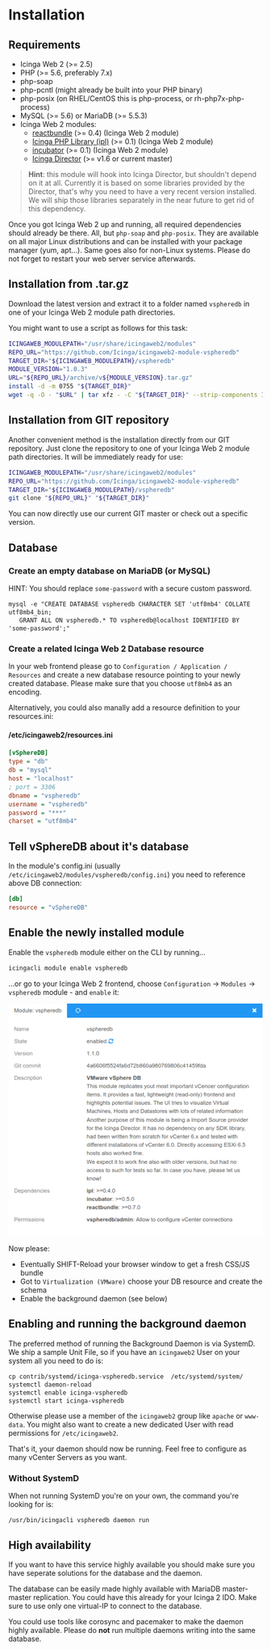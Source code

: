 <a id="Installation"></a>Installation
=====================================

Requirements
------------

* Icinga Web 2 (&gt;= 2.5)
* PHP (&gt;= 5.6, preferably 7.x)
* php-soap
* php-pcntl (might already be built into your PHP binary)
* php-posix (on RHEL/CentOS this is php-process, or rh-php7x-php-process)
* MySQL (&gt;= 5.6) or MariaDB (&gt;= 5.5.3)
* Icinga Web 2 modules:
  * [reactbundle](https://github.com/Icinga/icingaweb2-module-reactbundle) (>= 0.4) (Icinga Web 2 module)
  * [Icinga PHP Library (ipl)](https://github.com/Icinga/icingaweb2-module-ipl) (>= 0.1) (Icinga Web 2 module)
  * [incubator](https://github.com/Icinga/icingaweb2-module-incubator) (>= 0.1) (Icinga Web 2 module)
  * [Icinga Director](https://github.com/Icinga/icingaweb2-module-director) (&gt;= v1.6 or current master)


> **Hint**: this module will hook into Icinga Director, but shouldn't depend on it
> at all. Currently it is based on some libraries provided by the Director, that's
> why you need to have a very recent version installed. We will ship those libraries
> separately in the near future to get rid of this dependency.

Once you got Icinga Web 2 up and running, all required dependencies should
already be there. All, but `php-soap` and `php-posix`. They are available on
all major Linux distributions and can be installed with your package manager
(yum, apt...). Same goes also for non-Linux systems. Please do not forget to
restart your web server service afterwards.

Installation from .tar.gz
-------------------------

Download the latest version and extract it to a folder named
`vspheredb` in one of your Icinga Web 2 module path directories.

You might want to use a script as follows for this task:
```sh
ICINGAWEB_MODULEPATH="/usr/share/icingaweb2/modules"
REPO_URL="https://github.com/Icinga/icingaweb2-module-vspheredb"
TARGET_DIR="${ICINGAWEB_MODULEPATH}/vspheredb"
MODULE_VERSION="1.0.3"
URL="${REPO_URL}/archive/v${MODULE_VERSION}.tar.gz"
install -d -m 0755 "${TARGET_DIR}"
wget -q -O - "$URL" | tar xfz - -C "${TARGET_DIR}" --strip-components 1
```

Installation from GIT repository
--------------------------------

Another convenient method is the installation directly from our GIT repository.
Just clone the repository to one of your Icinga Web 2 module path directories.
It will be immediately ready for use:

```sh
ICINGAWEB_MODULEPATH="/usr/share/icingaweb2/modules"
REPO_URL="https://github.com/Icinga/icingaweb2-module-vspheredb"
TARGET_DIR="${ICINGAWEB_MODULEPATH}/vspheredb"
git clone "${REPO_URL}" "${TARGET_DIR}"
```

You can now directly use our current GIT master or check out a specific version.

Database
--------

### Create an empty database on MariaDB (or MySQL)

HINT: You should replace `some-password` with a secure custom password.

    mysql -e "CREATE DATABASE vspheredb CHARACTER SET 'utf8mb4' COLLATE utf8mb4_bin;
       GRANT ALL ON vspheredb.* TO vspheredb@localhost IDENTIFIED BY 'some-password';"

### Create a related Icinga Web 2 Database resource

In your web frontend please go to `Configuration / Application / Resources`
and create a new database resource pointing to your newly created database.
Please make sure that you choose `utf8mb4` as an encoding.

Alternatively, you could also manally add a resource definition to your
resources.ini:

#### /etc/icingaweb2/resources.ini

```ini
[vSphereDB]
type = "db"
db = "mysql"
host = "localhost"
; port = 3306
dbname = "vspheredb"
username = "vspheredb"
password = "***"
charset = "utf8mb4"
```

Tell vSphereDB about it's database
----------------------------------

In the module's config.ini (usually `/etc/icingaweb2/modules/vspheredb/config.ini`)
you need to reference above DB connection:

```ini
[db]
resource = "vSphereDB"
```

Enable the newly installed module
---------------------------------

Enable the `vspheredb` module either on the CLI by running...

```sh
icingacli module enable vspheredb
```

...or go to your Icinga Web 2 frontend, choose `Configuration` -&gt; `Modules`
-&gt; `vspheredb` module - and `enable` it:

![Enable the vSphere module](screenshot/01_installation/001_enable-module.png)

Now please:
* Eventually SHIFT-Reload your browser window to get a fresh CSS/JS bundle
* Got to `Virtualization (VMware)` choose your DB resource and create the schema
* Enable the background daemon (see below)

Enabling and running the background daemon
------------------------------------------

The preferred method of running the Background Daemon is via SystemD. We ship
a sample Unit File, so if you have an `icingaweb2` User on your system all you
need to do is:

    cp contrib/systemd/icinga-vspheredb.service  /etc/systemd/system/
    systemctl daemon-reload
    systemctl enable icinga-vspheredb
    systemctl start icinga-vspheredb

Otherwise please use a member of the `icingaweb2` group like `apache` or
`www-data`. You might also want to create a new dedicated User with read
permissions for `/etc/icingaweb2`.

That's it, your daemon should now be running. Feel free to configure as many
vCenter Servers as you want.

### Without SystemD

When not running SystemD you're on your own, the command you're looking for is:

    /usr/bin/icingacli vspheredb daemon run

High availability
-----------------

If you want to have this service highly available you should make sure you have
seperate solutions for the database and the daemon.

The database can be easily made highly available with MariaDB master-master
replication. You could have this already for your Icinga 2 IDO. Make sure
to use only one virtual-IP to connect to the database.

You could use tools like corosync and pacemaker to make the daemon highly
available. Please do **not** run multiple daemons writing into the same database.
